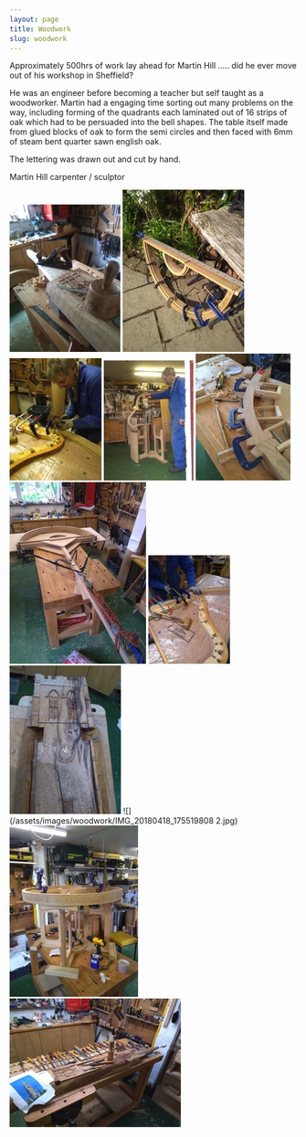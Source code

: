 ```yaml
---
layout: page
title: Woodwork
slug: woodwork
---
```


Approximately 500hrs of work lay ahead for Martin Hill ..... did he ever move out of his workshop in Sheffield?

He was an engineer before becoming a teacher but self taught as a woodworker. Martin had a engaging time sorting out many problems on the way, including forming of the quadrants each laminated out of 16 strips of oak which had to be persuaded into the bell shapes. The table itself made from glued blocks of oak to form the semi circles and then faced with 6mm of steam bent quarter sawn english oak.

The lettering was drawn out and cut by hand.

Martin Hill carpenter / sculptor

![](/assets/images/woodwork/IMG_20180618_143045120.jpg)
![](/assets/images/woodwork/IMG_20180512_094038033.jpg)
![](/assets/images/woodwork/IMG_20180301_173533771.jpg)
![](/assets/images/woodwork/IMG_20180326_171054944.jpg)
![](/assets/images/woodwork/IMG_20180419_111723017.jpg)
![](/assets/images/woodwork/IMG_20180511_161146280.jpg)
![](/assets/images/woodwork/IMG_20180301_173513566.jpg)
![](/assets/images/woodwork/P1060195.jpg)
![](/assets/images/woodwork/IMG_20180418_175519808 2.jpg)
![](/assets/images/woodwork/IMG_20180728_162530991.jpg)
![](/assets/images/woodwork/IMG_20180729_213525884.jpg)
